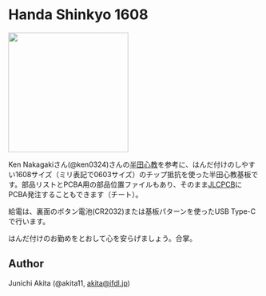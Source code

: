 # Handa Shinkyo 1608

<img src="https://github.com/akita11/HandaShinkyo1608/blob/main/HandaShinkyo1608.jpg" width="240px">

Ken Nakagakiさん(@ken0324)さんの[半田心教](https://x.com/i/events/1101723254899834880)を参考に、はんだ付けのしやすい1608サイズ（ミリ表記で0603サイズ）のチップ抵抗を使った半田心教基板です。部品リストとPCBA用の部品位置ファイルもあり、そのまま[JLCPCB](https://www.jlcpcb.com)にPCBA発注することもできます（チート）。

給電は、裏面のボタン電池(CR2032)または基板パターンを使ったUSB Type-Cで行います。

はんだ付けのお勤めをとおして心を安らげましょう。合掌。


## Author

Junichi Akita (@akita11, akita@ifdl.jp)
